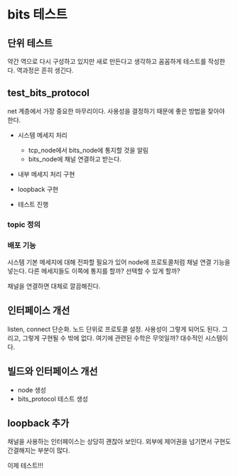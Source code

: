 # bits 테스트 

## 단위 테스트 

약간 역으로 다시 구성하고 있지만 새로 만든다고 생각하고 꼼꼼하게 테스트를 작성한다. 역과정은 흔히 생긴다. 


## test_bits_protocol 

net 계층에서 가장 중요한 마무리이다. 사용성을 결정하기 때문에 좋은 방법을 찾아야 한다. 

- 시스템 메세지 처리 
  - tcp_node에서 bits_node에 통지할 것을 알림 
  - bits_node에 채널 연결하고 받는다. 

- 내부 메세지 처리 구현 
- loopback 구현 
- 테스트 진행 



### topic 정의 


### 배포 기능 

시스템 기본 메세지에 대해 전파할 필요가 있어 node에 프로토콜처럼 채널 연결 기능을 넣는다. 
다른 메세지들도 이쪽에 통지를 할까? 선택할 수 있게 할까? 

채널을 연결하면 대체로 깔끔해진다. 


## 인터페이스 개선 

listen, connect 단순화. 노드 단위로 프로토콜 설정. 사용성이 그렇게 되어도 된다. 그리고, 그렇게 구현될 수 밖에 없다. 여기에 관련된 수학은 무엇일까? 대수적인 시스템이다. 


## 빌드와 인터페이스 개선 

- node 생성
- bits_protocol 테스트 생성 


## loopback 추가 

채널을 사용하는 인터페이스는 상당히 괜찮아 보인다. 외부에 제어권을 넘기면서 구현도 
간결해지는 부분이 많다. 

이제 테스트!!!


